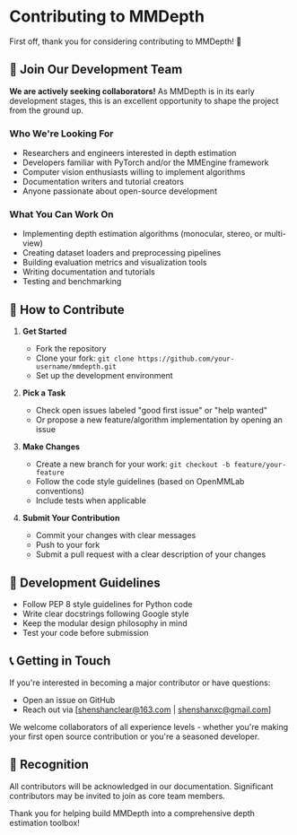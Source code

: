 # Contributing to MMDepth

First off, thank you for considering contributing to MMDepth! 👏

## 🌟 Join Our Development Team

**We are actively seeking collaborators!** As MMDepth is in its early development stages, this is an excellent opportunity to shape the project from the ground up.

### Who We're Looking For

- Researchers and engineers interested in depth estimation
- Developers familiar with PyTorch and/or the MMEngine framework
- Computer vision enthusiasts willing to implement algorithms
- Documentation writers and tutorial creators
- Anyone passionate about open-source development

### What You Can Work On

- Implementing depth estimation algorithms (monocular, stereo, or multi-view)
- Creating dataset loaders and preprocessing pipelines
- Building evaluation metrics and visualization tools
- Writing documentation and tutorials
- Testing and benchmarking

## 🚀 How to Contribute

1. **Get Started**
   - Fork the repository
   - Clone your fork: `git clone https://github.com/your-username/mmdepth.git`
   - Set up the development environment

2. **Pick a Task**
   - Check open issues labeled "good first issue" or "help wanted"
   - Or propose a new feature/algorithm implementation by opening an issue

3. **Make Changes**
   - Create a new branch for your work: `git checkout -b feature/your-feature`
   - Follow the code style guidelines (based on OpenMMLab conventions)
   - Include tests when applicable

4. **Submit Your Contribution**
   - Commit your changes with clear messages
   - Push to your fork
   - Submit a pull request with a clear description of your changes

## 📝 Development Guidelines

- Follow PEP 8 style guidelines for Python code
- Write clear docstrings following Google style
- Keep the modular design philosophy in mind
- Test your code before submission

## 📞 Getting in Touch

If you're interested in becoming a major contributor or have questions:

- Open an issue on GitHub
- Reach out via [shenshanclear@163.com | shenshanxc@gmail.com]

We welcome collaborators of all experience levels - whether you're making your first open source contribution or you're a seasoned developer.

## 🙏 Recognition

All contributors will be acknowledged in our documentation. Significant contributors may be invited to join as core team members.

Thank you for helping build MMDepth into a comprehensive depth estimation toolbox!
